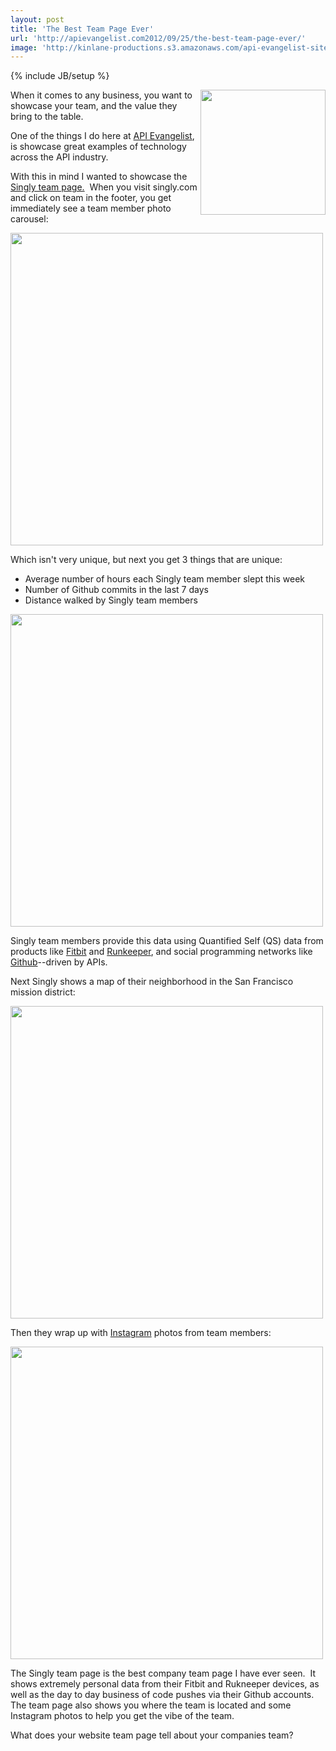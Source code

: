 ```yaml
---
layout: post
title: 'The Best Team Page Ever'
url: 'http://apievangelist.com2012/09/25/the-best-team-page-ever/'
image: 'http://kinlane-productions.s3.amazonaws.com/api-evangelist-site/blog/singly-logo_300.png'
---
```

{% include JB/setup %}
<p>
     <a title="Singly" href="http://www.singly.com/"><img src="https://s3.amazonaws.com/kinlane-productions/singly/singly-logo_300.png"  width="200" align="right" /></a>
</p>
<p>
     When it comes to any business, you want to showcase your team, and the value they bring to the table.  
</p>
<p>
     One of the things I do here at <a title="API Evangelist" href="http://apievangelist.com">API Evangelist</a>, is showcase great examples of technology across the API industry.  
</p>
<p>
     With this in mind I wanted to showcase the <a title="Singly Team Page" href="https://singly.com/about">Singly team page.</a>  When you visit singly.com and click on team in the footer, you get immediately see a team member photo carousel:
</p>
<p>
     <img src="https://s3.amazonaws.com/kinlane-productions/singly/team/Singly-Team-Carousel.png"  width="500" />
</p>
<p>
     Which isn't very unique, but next you get 3 things that are unique:
</p>
<ul >
     <li>Average number of hours each Singly team member slept this week
     </li>
     <li>Number of Github commits in the last 7 days
     </li>
     <li>Distance walked by Singly team members
     </li>
</ul>
<p>
     <img src="https://s3.amazonaws.com/kinlane-productions/singly/team/Singly-Sleep-Commits-DistanceWalked.png"  width="500" />
</p>
<p>
     Singly team members provide this data using Quantified Self (QS) data from products like <a title="Fithbit" href="https://singly.com/docs/fitbit">Fitbit</a> and <a title="Runkeeper" href="https://singly.com/docs/runkeeper">Runkeeper</a>, and social programming networks like <a title="Github" href="https://singly.com/docs/github">Github</a>--driven by APIs.  
</p>
<p>
     Next Singly shows a map of their neighborhood in the San Francisco mission district:
</p>
<p>
     <img src="https://s3.amazonaws.com/kinlane-productions/singly/team/Singly-Neighborhood.png"  width="500" />
</p>
<p>
     Then they wrap up with <a title="Instagram" href="https://singly.com/docs/instagram">Instagram</a> photos from team members:
</p>
<p>
     <img src="https://s3.amazonaws.com/kinlane-productions/singly/team/Singly-Team-Instagram.png"  width="500" />
</p>
<p>
     The Singly team page is the best company team page I have ever seen.  It shows extremely personal data from their Fitbit and Rukneeper devices, as well as the day to day business of code pushes via their Github accounts. The team page also shows you where the team is located and some Instagram photos to help you get the vibe of the team.
</p>
<p>
     What does your website team page tell about your companies team?
</p>
